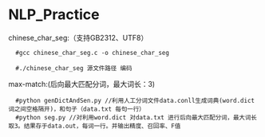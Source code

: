 # NLP_Practice

chinese_char_seg:（支持GB2312、UTF8）

      #gcc chinese_char_seg.c -o chinese_char_seg
      
      #./chinese_char_seg 源文件路径 编码

max-match:(后向最大匹配分词，最大词长：3)
      
      #python genDictAndSen.py //利用人工分词文件data.conll生成词典(word.dict 词之间空格隔开)，和句子（data.txt 每句一行）
      #python seg.py //对利用word.dict 对data.txt 进行后向最大匹配分词，最大词长取3。结果存于data.out，每词一行。并输出精度、召回率、F值
